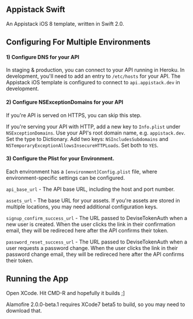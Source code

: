 ## Appistack Swift

An Appistack iOS 8 template, written in Swift 2.0.  

## Configuring For Multiple Environments

#### 1) Configure DNS for your API

In staging & production, you can connect to your API running in Heroku.  In development, you'll need to add an 
entry to `/etc/hosts` for your API.  The Appistack iOS template is configured to connect to `api.appistack.dev` 
in development.

#### 2) Configure NSExceptionDomains for your API

If you're API is served on HTTPS, you can skip this step.

If you're serving your API with HTTP, add a new key to `Info.plist` under `NSExceptionDomains`.  Use your API's 
root domain name, e.g. `appistack.dev`.  Set the type to Dictionary.  Add two keys: `NSIncludesSubdomains` 
and `NSTemporaryExceptionAllowsInsecureHTTPLoads`.  Set both to `YES`.

#### 3) Configure the Plist for your Environment.

Each environment has a `[environment]Config.plist` file, where environment-specific settings can be configured.

`api_base_url` - The API base URL, including the host and port number.

`assets_url` - The base URL for your assets.  If you're assets are stored in multiple locations, you may need 
additional configuration keys. 

`signup_confirm_success_url` - The URL passed to DeviseTokenAuth when a new user is created.  When the user clicks the link 
in their confirmation email, they will be redireced here after the API confirms their token.

`password_reset_success_url` - The URL passed to DeviseTokenAuth when a user requests a password change.  When the user clicks the 
link in their password change email, they will be redireced here after the API confirms their token.

## Running the App

Open XCode.  Hit CMD-R and hopefully it builds ;]

Alamofire 2.0.0-beta.1 requires XCode7 beta5 to build, so you may need to download that.

